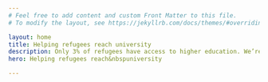 ```yaml
---
# Feel free to add content and custom Front Matter to this file.
# To modify the layout, see https://jekyllrb.com/docs/themes/#overriding-theme-defaults

layout: home
title: Helping refugees reach university
description: Only 3% of refugees have access to higher education. We’re on a mission to change this. Support us on our mission to give all refugees an equal opportunity.
hero: Helping refugees reach&nbspuniversity

---
```

